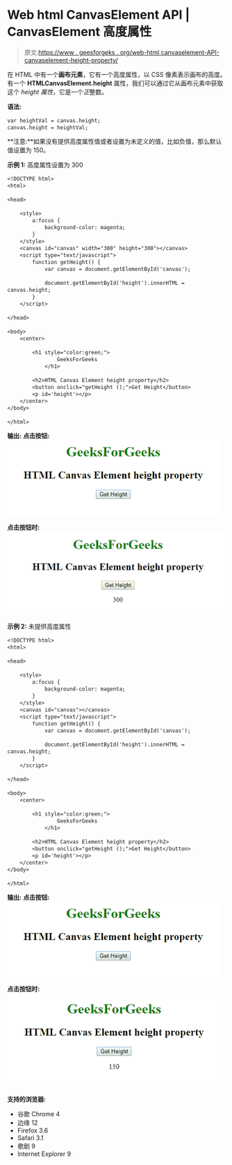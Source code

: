 # Web html CanvasElement API | CanvasElement 高度属性

> 原文:[https://www . geesforgeks . org/web-html canvaselement-API-canvaselement-height-property/](https://www.geeksforgeeks.org/web-htmlcanvaselement-api-canvaselement-height-property/)

在 HTML 中有一个**画布元素**，它有一个高度属性，以 CSS 像素表示画布的高度。有一个 **HTMLCanvasElement.height** 属性，我们可以通过它从画布元素中获取这个 *height 属性*，它是一个*正*整数。

**语法:**

```
var heightVal = canvas.height;
canvas.height = heightVal;
```

**注意:**如果没有提供高度属性值或者设置为未定义的值，比如负值，那么默认值设置为 150。

**示例 1:** 高度属性设置为 300

```
<!DOCTYPE html>
<html>

<head>

    <style>
        a:focus {
            background-color: magenta;
        }
    </style>
    <canvas id="canvas" width="300" height="300"></canvas>
    <script type="text/javascript">
        function getHeight() {
            var canvas = document.getElementById('canvas');

            document.getElementById('height').innerHTML = canvas.height;
        }
    </script>

</head>

<body>
    <center>

        <h1 style="color:green;">  
                GeeksForGeeks  
            </h1>

        <h2>HTML Canvas Element height property</h2>
        <button onclick="getHeight ();">Get Height</button>
        <p id='height'></p>
    </center>
</body>

</html>
```

**输出:**
**点击按钮:**
![](img/568328cd47206632685898b7b8b916e2.png)

**点击按钮时:**
![](img/8da69cc166c679477f5339ec74ca4c32.png)

**示例 2:** 未提供高度属性

```
<!DOCTYPE html>
<html>

<head>

    <style>
        a:focus {
            background-color: magenta;
        }
    </style>
    <canvas id="canvas"></canvas>
    <script type="text/javascript">
        function getHeight() {
            var canvas = document.getElementById('canvas');

            document.getElementById('height').innerHTML = canvas.height;
        }
    </script>

</head>

<body>
    <center>

        <h1 style="color:green;">  
                GeeksForGeeks  
            </h1>

        <h2>HTML Canvas Element height property</h2>
        <button onclick="getHeight ();">Get Height</button>
        <p id='height'></p>
    </center>
</body>

</html>
```

**输出:**
**点击按钮:**
![](img/568328cd47206632685898b7b8b916e2.png)

**点击按钮时:**
![](img/6762f626cd96bec9fc1c9a8ba554c99b.png)

**支持的浏览器:**

*   谷歌 Chrome 4
*   边缘 12
*   Firefox 3.6
*   Safari 3.1
*   歌剧 9
*   Internet Explorer 9